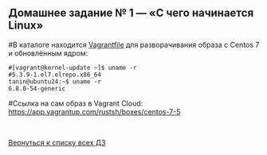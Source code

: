 ## Домашнее задание № 1 — «С чего начинается Linux»

#В каталоге находится [Vagrantfile](Vagrantfile) для разворачивания образа с Centos 7 и обновлённым ядром:

```console
#[vagrant@kernel-update ~]$ uname -r
#5.3.9-1.el7.elrepo.x86_64
tanin@ubuntu24:~$ uname -r
6.8.0-54-generic
```

#Ссылка на сам образ в Vagrant Cloud: https://app.vagrantup.com/rustsh/boxes/centos-7-5

<br/>

[Вернуться к списку всех ДЗ](../README.md)
